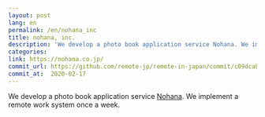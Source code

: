 ```yaml
---
layout: post
lang: en
permalink: /en/nohana_inc
title: nohana, inc.
description: 'We develop a photo book application service Nohana. We implement a remote work system once a week.'
categories: 
link: https://nohana.co.jp/
commit_url: https://github.com/remote-jp/remote-in-japan/commit/c09dcab6fb956d29308b1226608014dde246ebaf
commit_at:  2020-02-17
---
```


<p>We develop a photo book application service <a href="https://nohana.jp/">Nohana</a>. We implement a remote work system once a week.</p>
